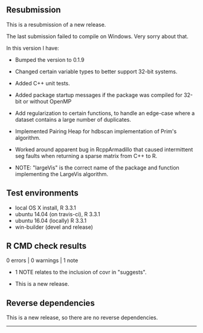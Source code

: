 ## Resubmission
 
This is a resubmission of a new release. 

The last submission failed to compile on Windows.  Very sorry about that.  

In this version I have:
* Bumped the version to 0.1.9
* Changed certain variable types to better support 32-bit systems.
* Added C++ unit tests.
* Added package startup messages if the package was compiled for 32-bit or without OpenMP
* Add regularization to certain functions, to handle an edge-case where a dataset contains a large number of duplicates.
* Implemented Pairing Heap for hdbscan implementation of Prim's algorithm.
* Worked around apparent bug in RcppArmadillo that caused intermittent seg faults when returning a sparse matrix from C++ to R.

* NOTE:  "largeVis" is the correct name of the package and function implementing the LargeVis algorithm.
 
## Test environments
* local OS X install, R 3.3.1
* ubuntu 14.04 (on travis-ci), R 3.3.1
* ubuntu 16.04 (locally) R 3.3.1
* win-builder (devel and release)

## R CMD check results

0 errors | 0 warnings | 1 note

* 1 NOTE relates to the inclusion of covr in "suggests".

* This is a new release.

## Reverse dependencies

This is a new release, so there are no reverse dependencies.

---
  
